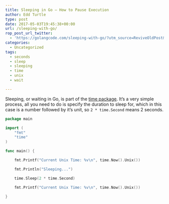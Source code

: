 ```yaml
---
title: Sleeping in Go – How to Pause Execution
author: Edd Turtle
type: post
date: 2017-05-03T19:45:38+00:00
url: /sleeping-with-go/
rop_post_url_twitter:
  - 'https://golangcode.com/sleeping-with-go/?utm_source=ReviveOldPost&utm_medium=social&utm_campaign=ReviveOldPost'
categories:
  - Uncategorized
tags:
  - seconds
  - sleep
  - sleeping
  - time
  - unix
  - wait

---
```

Sleeping, or waiting in Go, is part of the [time package][1]. It&#8217;s a very simple process, all you need to do is specify the duration to sleep for, which in this case is a number followed by it&#8217;s unit, so `2 * time.Second` means 2 seconds.

<!--more-->

```go
package main

import (
    "fmt"
    "time"
)

func main() {

    fmt.Printf("Current Unix Time: %v\n", time.Now().Unix())

    fmt.Println("Sleeping...")

    time.Sleep(2 * time.Second)

    fmt.Printf("Current Unix Time: %v\n", time.Now().Unix())

}
```

 [1]: https://golang.org/pkg/time/